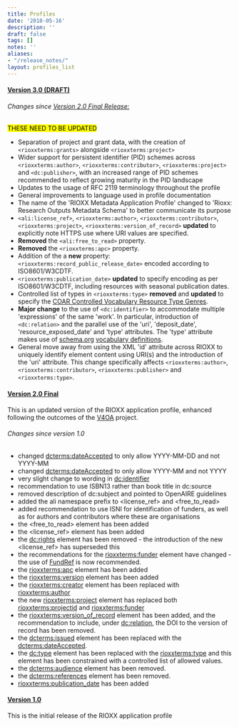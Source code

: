 ```yaml
---
title: Profiles
date: '2018-05-16'
description: ''
draft: false
tags: []
notes: ''
aliases:
- "/release_notes/"
layout: profiles_list
---
```


#### [Version 3.0 (DRAFT)](/profiles/v3-0-final/)
###### Changes since [Version 2.0 Final Release:](/profiles/v2-0-final/)
<mark>THESE NEED TO BE UPDATED</mark>
- Separation of project and grant data, with the creation of `<rioxxterms:grants>` alongside `<rioxxterms:project>`
- Wider support for persistent identifier (PID) schemes across `<rioxxterms:author>`, `<rioxxterms:contributor>`, `<rioxxterms:project>` and `<dc:publisher>`, with an increased range of PID schemes recommended to reflect growing maturity in the PID landscape
- Updates to the usage of RFC 2119 terminology throughout the profile
- General improvements to language used in profile documentation
- The name of the 'RIOXX Metadata Application Profile' changed to 'Rioxx: Research Outputs Metadata Schema' to better communicate its purpose
- `<ali:license_ref>`, `<rioxxterms:author>`, `<rioxxterms:contributor>`, `<rioxxterms:project>`, `<rioxxterms:version_of_record>` **updated** to explicitly note HTTPS use where URI values are specified.
- **Removed** the `<ali:free_to_read>` property.
- **Removed** the `<rioxxterms:apc>` property.
- Addition of the a **new** property: `<rioxxterms:record_public_release_date>` encoded according to ISO8601/W3CDTF.
- `<rioxxterms:publication_date>` **updated** to specify encoding as per ISO8601/W3CDTF, including resources with seasonal publication dates.
- Controlled list of types in  `<rioxxterms:type>` **removed** and **updated** to specify the [COAR Controlled Vocabulary Resource Type Genres](http://vocabularies.coar-repositories.org/documentation/resource_types/).
- **Major change** to the use of `<dc:identifier>` to accommodate multiple 'expressions' of the same 'work'. In particular, introduction of  `<dc:relation>` and the parallel use of the 'uri', 'deposit_date', 'resource_exposed_date' and 'type' attributes. The 'type' attribute makes use of [schema.org](https://schema.org/) [vocabulary definitions]().
- General move away from using the XML 'id' attribute across RIOXX to uniquely identify element content using URI(s) and the introduction of the 'uri' attribute. This change specifically affects `<rioxxterms:author>`, `<rioxxterms:contributor>`, `<rioxxterms:publisher>` and `<rioxxterms:type>`.



#### [Version 2.0 Final](/profiles/v2-0-final/)

This is an updated version of the RIOXX application profile, enhanced following the outcomes of the [V4OA](http://www.v4oa.net) project.

###### Changes since version 1.0

* changed <dcterms:dateAccepted> to only allow YYYY-MM-DD and not YYYY-MM
* changed <dcterms:dateAccepted> to only allow YYYY-MM and not YYYY
* very slight change to wording in <dc:identifier>
* recommendation to use ISBN13 rather than book title in dc:source
* removed description of dc:subject and pointed to OpenAIRE guidelines
* added the ali namespace prefix to <license_ref> and <free_to_read>
* added recommendation to use ISNI for identification of funders, as well as for authors and contributors where these are organisations
* the <free_to_read> element has been added
* the <license_ref> element has been added
* the <dc:rights> element has been removed - the introduction of the new <license_ref> has superseded this
* the recommendations for the <rioxxterms:funder> element have changed - the use of [FundRef](http://www.crossref.org/fundref/) is now recommended.
* the <rioxxterms:apc> element has been added
* the <rioxxterms:version> element has been added
* the <rioxxterms:creator> element has been replaced with <rioxxterms:author>
* the new <rioxxterms:project> element has replaced both <rioxxterms:projectid> and <rioxxterms:funder>
* the <rioxxterms:version_of_record> element has been added, and the recommendation to include, under <dc:relation>, the DOI to the version of record has been removed.
* the <dcterms:issued> element has been replaced with the <dcterms:dateAccepted>.
* the <dc:type> element has been replaced with the <rioxxterms:type> and this element has been constrained with a controlled list of allowed values.
* the <dcterms:audience> element has been removed.
* the <dcterms:references> element has been removed.
* <rioxxterms:publication_date> has been added

#### [Version 1.0](/profiles/v1-0/)
This is the initial release of the RIOXX application profile